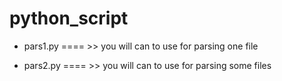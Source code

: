 # python_script

- pars1.py ==== >> you will can to use for parsing one file

- pars2.py ==== >> you will can to use for parsing some files
